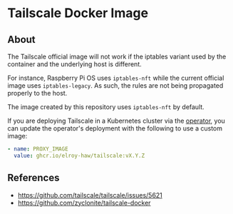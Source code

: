 # Tailscale Docker Image

## About

The Tailscale official image will not work if the iptables variant used by the container and the underlying host is different.

For instance, Raspberry Pi OS uses `iptables-nft` while the current official image uses `iptables-legacy`. As such, the rules are not being propagated properly to the host.

The image created by this repository uses `iptables-nft` by default.

If you are deploying Tailscale in a Kubernetes cluster via the [operator](https://tailscale.com/kb/1236/kubernetes-operator), you can update the operator's deployment with the following to use a custom image:

```yaml
- name: PROXY_IMAGE
  value: ghcr.io/elroy-haw/tailscale:vX.Y.Z
```

## References

- https://github.com/tailscale/tailscale/issues/5621
- https://github.com/zyclonite/tailscale-docker
